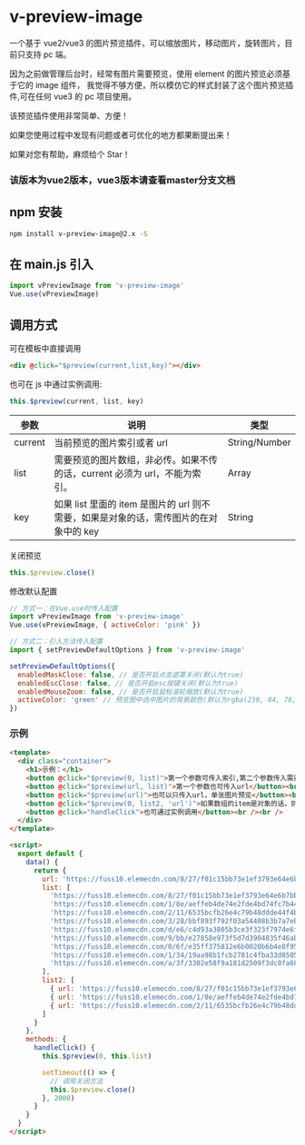 # v-preview-image

一个基于 vue2/vue3 的图片预览插件，可以缩放图片，移动图片，旋转图片，目前只支持 pc 端。

因为之前做管理后台时，经常有图片需要预览，使用 element 的图片预览必须基于它的 image 组件，
我觉得不够方便，所以模仿它的样式封装了这个图片预览插件,可在任何 vue3 的 pc 项目使用。

该预览插件使用非常简单、方便！

如果您使用过程中发现有问题或者可优化的地方都果断提出来！

如果对您有帮助，麻烦给个 Star！

[github]: https://github.com/zhangchuqiang/v-preview-image/tree/2.x

### 该版本为vue2版本，vue3版本请查看master分支文档
[github]: https://github.com/zhangchuqiang/v-preview-image

## npm 安装

```bash
npm install v-preview-image@2.x -S
```

## 在 main.js 引入

```javascript
import vPreviewImage from 'v-preview-image'
Vue.use(vPreviewImage)
```

## 调用方式

可在模板中直接调用

```html
<div @click="$preview(current,list,key)"></div>
```

也可在 js 中通过实例调用:

```javascript
this.$preview(current, list, key)
```

| 参数    | 说明                                                                                  | 类型          |
| ------- | ------------------------------------------------------------------------------------- | ------------- |
| current | 当前预览的图片索引或者 url                                                            | String/Number |
| list    | 需要预览的图片数组，非必传。如果不传的话，current 必须为 url，不能为索引。            | Array         |
| key     | 如果 list 里面的 item 是图片的 url 则不需要，如果是对象的话，需传图片的在对象中的 key | String        |

关闭预览

```javascript
this.$preview.close()
```

修改默认配置

```javascript
// 方式一：在Vue.use时传入配置
import vPreviewImage from 'v-preview-image'
Vue.use(vPreviewImage, { activeColor: 'pink' })

// 方式二：引入方法传入配置
import { setPreviewDefaultOptions } from 'v-preview-image'

setPreviewDefaultOptions({
  enabledMaskClose: false, // 是否开启点击遮罩关闭(默认为true)
  enabledEscClose: false, // 是否开启esc按键关闭(默认为true)
  enabledMouseZoom: false, // 是否开启鼠标滚轮缩放(默认为true)
  activeColor: 'green' // 预览图中选中图片的背景颜色(默认为rgba(239, 84, 78, 0.7))
})
```

### 示例

```html
<template>
  <div class="container">
    <h1>示例：</h1>
    <button @click="$preview(0, list)">第一个参数可传入索引,第二个参数传入需要预览的图片数组</button><br /><br />
    <button @click="$preview(url, list)">第一个参数也可传入url</button><br /><br />
    <button @click="$preview(url)">也可以只传入url，单张图片预览</button><br /><br />
    <button @click="$preview(0, list2, 'url')">如果数组的item是对象的话，则第三个参数要指定图片在对象中的key</button><br /><br />
    <button @click="handleClick">也可通过实例调用</button><br /><br />
  </div>
</template>

<script>
  export default {
    data() {
      return {
        url: 'https://fuss10.elemecdn.com/8/27/f01c15bb73e1ef3793e64e6b7bbccjpeg.jpeg',
        list: [
          'https://fuss10.elemecdn.com/8/27/f01c15bb73e1ef3793e64e6b7bbccjpeg.jpeg',
          'https://fuss10.elemecdn.com/1/8e/aeffeb4de74e2fde4bd74fc7b4486jpeg.jpeg',
          'https://fuss10.elemecdn.com/2/11/6535bcfb26e4c79b48ddde44f4b6fjpeg.jpeg',
          'https://fuss10.elemecdn.com/3/28/bbf893f792f03a54408b3b7a7ebf0jpeg.jpeg',
          'https://fuss10.elemecdn.com/d/e6/c4d93a3805b3ce3f323f7974e6f78jpeg.jpeg',
          'https://fuss10.elemecdn.com/9/bb/e27858e973f5d7d3904835f46abbdjpeg.jpeg',
          'https://fuss10.elemecdn.com/0/6f/e35ff375812e6b0020b6b4e8f9583jpeg.jpeg',
          'https://fuss10.elemecdn.com/1/34/19aa98b1fcb2781c4fba33d850549jpeg.jpeg',
          'https://fuss10.elemecdn.com/a/3f/3302e58f9a181d2509f3dc0fa68b0jpeg.jpeg'
        ],
        list2: [
          { url: 'https://fuss10.elemecdn.com/8/27/f01c15bb73e1ef3793e64e6b7bbccjpeg.jpeg' },
          { url: 'https://fuss10.elemecdn.com/1/8e/aeffeb4de74e2fde4bd74fc7b4486jpeg.jpeg' },
          { url: 'https://fuss10.elemecdn.com/2/11/6535bcfb26e4c79b48ddde44f4b6fjpeg.jpeg' }
        ]
      }
    },
    methods: {
      handleClick() {
        this.$preview(0, this.list)

        setTimeout(() => {
          // 调用关闭方法
          this.$preview.close()
        }, 2000)
      }
    }
  }
</script>
```
